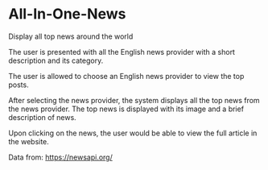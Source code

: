 # All-In-One-News
Display all top news around the world

The user is presented with all the English news provider with a short description and its category.

The user is allowed to choose an English news provider to view the top posts.

After selecting the news provider, the system displays all the top news from the news provider. The top news is displayed with its image and a brief description of news. 

Upon clicking on the news, the user would be able to view the full article in the website.

Data from: https://newsapi.org/


